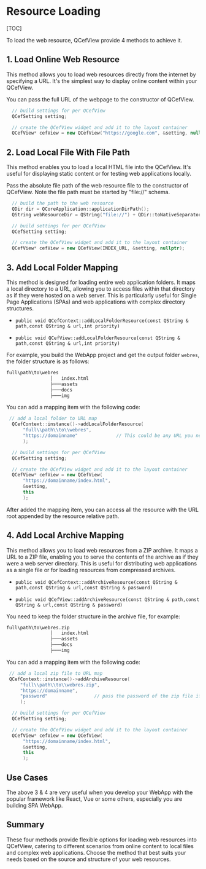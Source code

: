 # Resource Loading
[TOC]

To load the web resource, QCefView provide 4 methods to achieve it.

## 1. Load Online Web Resource

This method allows you to load web resources directly from the internet by specifying a URL. It's the simplest way to display online content within your QCefView.

You can pass the full URL of the webpage to the constructor of QCefView.
```cpp
  // build settings for per QCefView
  QCefSetting setting;

  // create the QCefView widget and add it to the layout container
  QCefView* cefView = new QCefView("https://google.com", &setting, nullptr);
```

## 2. Load Local File With File Path

This method enables you to load a local HTML file into the QCefView.  It's useful for displaying static content or for testing web applications locally.

Pass the absolute file path of the web resource file to the constructor of QCefView. Note the file path must be started by "file://" schema.
```cpp
  // build the path to the web resource
  QDir dir = QCoreApplication::applicationDirPath();
  QString webResourceDir = QString("file://") + QDir::toNativeSeparators(dir.filePath("webres/index.html"));

  // build settings for per QCefView
  QCefSetting setting;

  // create the QCefView widget and add it to the layout container
  QCefView* cefView = new QCefView(INDEX_URL, &setting, nullptr);
```
## 3. Add Local Folder Mapping

This method is designed for loading entire web application folders. It maps a local directory to a URL, allowing you to access files within that directory as if they were hosted on a web server. This is particularly useful for Single Page Applications (SPAs) and web applications with complex directory structures.

- `public void QCefContext::addLocalFolderResource(const QString & path,const QString & url,int priority)`

- `public void QCefView::addLocalFolderResource(const QString & path,const QString & url,int priority)`

For example, you build the WebApp project and get the output folder `webres`, the folder structure is as follows:
```bash
full\path\to\webres
                │   index.html
                ├───assets
                ├───docs
                ├───img
```

You can add a mapping item with the following code:
```cpp
 // add a local folder to URL map
  QCefContext::instance()->addLocalFolderResource(
      "full\\path\\to\\webres", 
      "https://domainname"              // This could be any URL you need
      );

  // build settings for per QCefView
  QCefSetting setting;

  // create the QCefView widget and add it to the layout container
  QCefView* cefView = new QCefView(
      "https://domainname/index.html", 
      &setting, 
      this
      );
```

After added the mapping item, you can access all the resource with the URL root appended by the resource relative path.

## 4. Add Local Archive Mapping

This method allows you to load web resources from a ZIP archive. It maps a URL to a ZIP file, enabling you to serve the contents of the archive as if they were a web server directory. This is useful for distributing web applications as a single file or for loading resources from compressed archives.

- `public void QCefContext::addArchiveResource(const QString & path,const QString & url,const QString & password)`

- `public void QCefView::addArchiveResource(const QString & path,const QString & url,const QString & password)`

You need to keep the folder structure in the archive file, for example:
```bash
full\path\to\webres.zip
                │   index.html
                ├───assets
                ├───docs
                ├───img
```

You can add a mapping item with the following code:
```cpp
 // add a local zip file to URL map
 QCefContext::instance()->addArchiveResource(
     "full\\path\\to\\webres.zip", 
     "https://domainname",
     "password"                 // pass the password of the zip file if needed
     );

  // build settings for per QCefView
  QCefSetting setting;

  // create the QCefView widget and add it to the layout container
  QCefView* cefView = new QCefView(
      "https://domainname/index.html", 
      &setting, 
      this
      );
```

## Use Cases

The above 3 & 4 are very useful when you develop your WebApp with the popular framework like React, Vue or some others, especially you are building SPA WebApp.

## Summary

These four methods provide flexible options for loading web resources into QCefView, catering to different scenarios from online content to local files and complex web applications. Choose the method that best suits your needs based on the source and structure of your web resources.